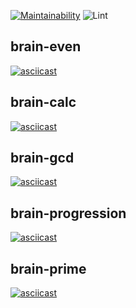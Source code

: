 [![Maintainability](https://api.codeclimate.com/v1/badges/95c8dc43792c3416d0d3/maintainability)](https://codeclimate.com/github/Al-Fro/frontend-project-lvl1/maintainability)
![Lint](https://github.com/Al-Fro/frontend-project-lvl1/workflows/Lint/badge.svg)

## brain-even
[![asciicast](https://asciinema.org/a/vSZwK3G2oqWHXPJgVra18S028.svg)](https://asciinema.org/a/vSZwK3G2oqWHXPJgVra18S028)

## brain-calc
[![asciicast](https://asciinema.org/a/EkqqEGedNvMXhEZoeRrKaeoib.svg)](https://asciinema.org/a/EkqqEGedNvMXhEZoeRrKaeoib)

## brain-gcd
[![asciicast](https://asciinema.org/a/F0bDGdnDE9h5bKHTcXhLmNBLT.svg)](https://asciinema.org/a/F0bDGdnDE9h5bKHTcXhLmNBLT)

## brain-progression
[![asciicast](https://asciinema.org/a/Bwy6ulVTRUaIHRdsr0qjVWUri.svg)](https://asciinema.org/a/Bwy6ulVTRUaIHRdsr0qjVWUri)

## brain-prime
[![asciicast](https://asciinema.org/a/XRdONMdPslzHZyVqnn4WG91MC.svg)](https://asciinema.org/a/XRdONMdPslzHZyVqnn4WG91MC)